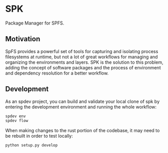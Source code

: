 # SPK

Package Manager for SPFS.

## Motivation

SpFS provides a powerful set of tools for capturing and isolating process filesystems at runtime, but not a lot of great workflows for managing and organizing the environments and layers. SPK is the solution to this problem, adding the concept of software packages and the process of environment and dependency resolution for a better workflow.

## Development

As an spdev project, you can build and validate your local clone of spk by entering the development environment and running the whole workflow:

```sh
spdev env
spdev flow
```

When making changes to the rust portion of the codebase, it may need to be rebuilt in order to test locally:

```sh
python setup.py develop
```
